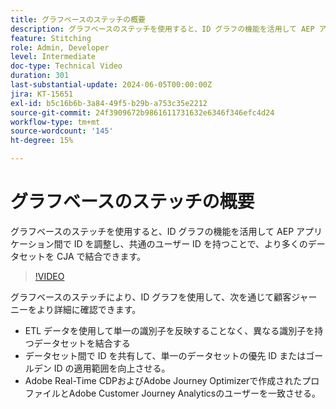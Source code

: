 ```yaml
---
title: グラフベースのステッチの概要
description: グラフベースのステッチを使用すると、ID グラフの機能を活用して AEP アプリケーション間で ID を調整し、共通のユーザー ID を持つことで、より多くのデータセットを CJA で結合できます。
feature: Stitching
role: Admin, Developer
level: Intermediate
doc-type: Technical Video
duration: 301
last-substantial-update: 2024-06-05T00:00:00Z
jira: KT-15651
exl-id: b5c16b6b-3a84-49f5-b29b-a753c35e2212
source-git-commit: 24f3909672b9861611731632e6346f346efc4d24
workflow-type: tm+mt
source-wordcount: '145'
ht-degree: 15%

---
```


# グラフベースのステッチの概要

グラフベースのステッチを使用すると、ID グラフの機能を活用して AEP アプリケーション間で ID を調整し、共通のユーザー ID を持つことで、より多くのデータセットを CJA で結合できます。

>[!VIDEO](https://video.tv.adobe.com/v/3429528/?learn=on)

グラフベースのステッチにより、ID グラフを使用して、次を通じて顧客ジャーニーをより詳細に確認できます。

* ETL データを使用して単一の識別子を反映することなく、異なる識別子を持つデータセットを結合する
* データセット間で ID を共有して、単一のデータセットの優先 ID またはゴールデン ID の適用範囲を向上させる。
* Adobe Real-Time CDPおよびAdobe Journey Optimizerで作成されたプロファイルとAdobe Customer Journey Analyticsのユーザーを一致させる。
